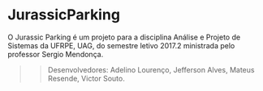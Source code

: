 # JurassicParking

O Jurassic Parking é um projeto para a disciplina Análise e Projeto de Sistemas da UFRPE, UAG, do semestre letivo 2017.2 ministrada pelo professor Sergio Mendonça.

>>Desenvolvedores:
Adelino Lourenço,
Jefferson Alves,
Mateus Resende,
Victor Souto.
